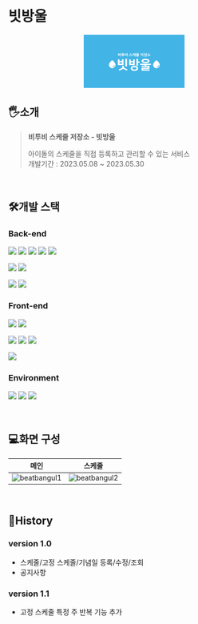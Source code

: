 # 빗방울
<div align="center">
<img width="40%" src="https://github.com/sojung32/beatbangul/blob/main/FE/public/beatbangul_banner.png"/>
</div>

## 🖐️소개
> **비투비 스케줄 저장소 - 빗방울**
>   
> 아이돌의 스케줄을 직접 등록하고 관리할 수 있는 서비스  
> 개발기간 : 2023.05.08 ~ 2023.05.30

<br/>

## 🛠️개발 스택
### Back-end
<img src="https://img.shields.io/badge/java-007396?style=for-the-badge&logo=JAVA&logoColor=white"> <img src="https://img.shields.io/badge/spring%20boot-6DB33F?style=for-the-badge&logo=springboot&logoColor=white">
<img src="https://img.shields.io/badge/spring%20security-6DB33F?style=for-the-badge&logo=springSecurity&logoColor=white">
<img src="https://img.shields.io/badge/gradle-02303A?style=for-the-badge&logo=gradle&logoColor=white">
<img src="https://img.shields.io/badge/mybatis-000000?style=for-the-badge&logo=mybatis&logoColor=white">

<img src="https://img.shields.io/badge/swagger-85EA2D?style=for-the-badge&logo=swagger&logoColor=black"> <img src="https://img.shields.io/badge/json%20web%20tokens-000000?style=for-the-badge&logo=jsonWebTokens&logoColor=white">

<img src="https://img.shields.io/badge/mariaDB-003545?style=for-the-badge&logo=mariaDB&logoColor=white"> <img src="https://img.shields.io/badge/amazonaws-232F3E?style=for-the-badge&logo=amazonaws&logoColor=white">

### Front-end
<img src="https://img.shields.io/badge/react-61DAFB?style=for-the-badge&logo=react&logoColor=black"> <img src="https://img.shields.io/badge/javascript-F7DF1E?style=for-the-badge&logo=javaScript&logoColor=black">

<img src="https://img.shields.io/badge/antDesign-0170FE?style=for-the-badge&logo=antDesign&logoColor=white"> <img src="https://img.shields.io/badge/css3-1572B6?style=for-the-badge&logo=css3&logoColor=white">
<img src="https://img.shields.io/badge/sass-CC6699?style=for-the-badge&logo=sass&logoColor=white">

<img src="https://img.shields.io/badge/Amazon%20S3-569A31?style=for-the-badge&logo=AmazonS3&logoColor=white">

### Environment
<img src="https://img.shields.io/badge/github-181717?style=for-the-badge&logo=github&logoColor=white"> <img src="https://img.shields.io/badge/intellij%20idea-000000?style=for-the-badge&logo=intellijidea&logoColor=white">
<img src="https://img.shields.io/badge/visual%20studio%20code-007ACC?style=for-the-badge&logo=visualStudioCode&logoColor=white">

<br/>

## 💻화면 구성
|메인|스케줄|
|:--:|:--:|
|![beatbangul1](https://github.com/sojung32/beatbangul/assets/56745491/a90394ca-5d1a-4cda-9ae8-4d292f32f7d0)|![beatbangul2](https://github.com/sojung32/beatbangul/assets/56745491/51eb1313-d37d-4dc0-ade5-2cf8abc515a9)|

<br/>

## 👻History
### version 1.0
* 스케줄/고정 스케줄/기념일 등록/수정/조회
* 공지사항

### version 1.1
* 고정 스케줄 특정 주 반복 기능 추가

